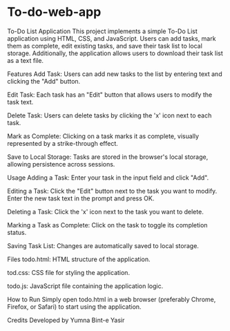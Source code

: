 # To-do-web-app
To-Do List Application
This project implements a simple To-Do List application using HTML, CSS, and JavaScript. Users can add tasks, mark them as complete, edit existing tasks, and save their task list to local storage. Additionally, the application allows users to download their task list as a text file.

Features
Add Task: Users can add new tasks to the list by entering text and clicking the "Add" button.

Edit Task: Each task has an "Edit" button that allows users to modify the task text.

Delete Task: Users can delete tasks by clicking the 'x' icon next to each task.

Mark as Complete: Clicking on a task marks it as complete, visually represented by a strike-through effect.

Save to Local Storage: Tasks are stored in the browser's local storage, allowing persistence across sessions.


Usage
Adding a Task: Enter your task in the input field and click "Add".

Editing a Task: Click the "Edit" button next to the task you want to modify. Enter the new task text in the prompt and press OK.

Deleting a Task: Click the 'x' icon next to the task you want to delete.

Marking a Task as Complete: Click on the task to toggle its completion status.

Saving Task List: Changes are automatically saved to local storage.


Files
todo.html: HTML structure of the application.

tod.css: CSS file for styling the application.

todo.js: JavaScript file containing the application logic.


How to Run
Simply open todo.html in a web browser (preferably Chrome, Firefox, or Safari) to start using the application.

Credits
Developed by Yumna Bint-e Yasir
